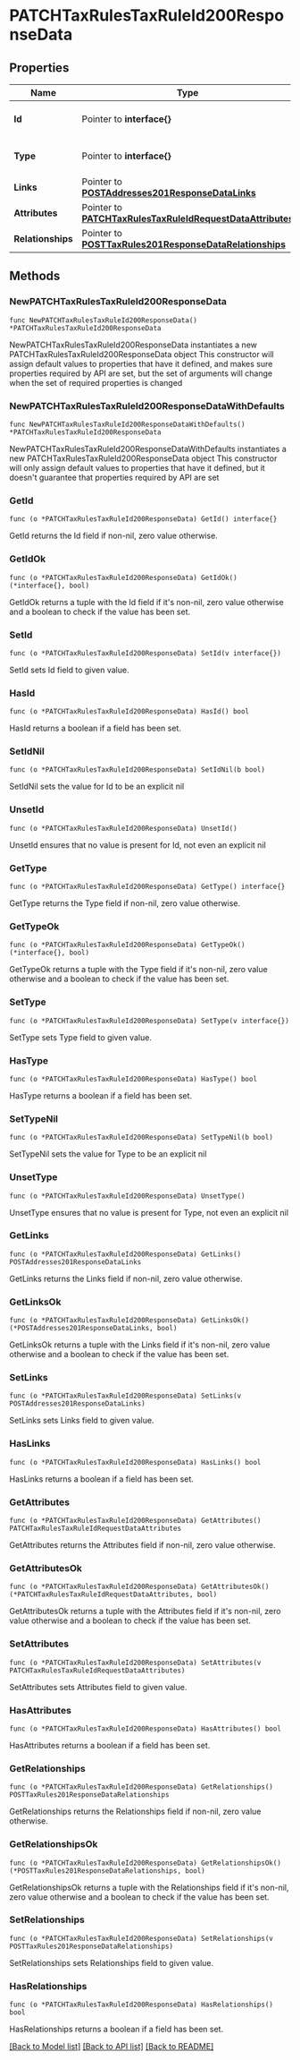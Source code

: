 # PATCHTaxRulesTaxRuleId200ResponseData

## Properties

Name | Type | Description | Notes
------------ | ------------- | ------------- | -------------
**Id** | Pointer to **interface{}** | The resource&#39;s id | [optional] 
**Type** | Pointer to **interface{}** | The resource&#39;s type | [optional] 
**Links** | Pointer to [**POSTAddresses201ResponseDataLinks**](POSTAddresses201ResponseDataLinks.md) |  | [optional] 
**Attributes** | Pointer to [**PATCHTaxRulesTaxRuleIdRequestDataAttributes**](PATCHTaxRulesTaxRuleIdRequestDataAttributes.md) |  | [optional] 
**Relationships** | Pointer to [**POSTTaxRules201ResponseDataRelationships**](POSTTaxRules201ResponseDataRelationships.md) |  | [optional] 

## Methods

### NewPATCHTaxRulesTaxRuleId200ResponseData

`func NewPATCHTaxRulesTaxRuleId200ResponseData() *PATCHTaxRulesTaxRuleId200ResponseData`

NewPATCHTaxRulesTaxRuleId200ResponseData instantiates a new PATCHTaxRulesTaxRuleId200ResponseData object
This constructor will assign default values to properties that have it defined,
and makes sure properties required by API are set, but the set of arguments
will change when the set of required properties is changed

### NewPATCHTaxRulesTaxRuleId200ResponseDataWithDefaults

`func NewPATCHTaxRulesTaxRuleId200ResponseDataWithDefaults() *PATCHTaxRulesTaxRuleId200ResponseData`

NewPATCHTaxRulesTaxRuleId200ResponseDataWithDefaults instantiates a new PATCHTaxRulesTaxRuleId200ResponseData object
This constructor will only assign default values to properties that have it defined,
but it doesn't guarantee that properties required by API are set

### GetId

`func (o *PATCHTaxRulesTaxRuleId200ResponseData) GetId() interface{}`

GetId returns the Id field if non-nil, zero value otherwise.

### GetIdOk

`func (o *PATCHTaxRulesTaxRuleId200ResponseData) GetIdOk() (*interface{}, bool)`

GetIdOk returns a tuple with the Id field if it's non-nil, zero value otherwise
and a boolean to check if the value has been set.

### SetId

`func (o *PATCHTaxRulesTaxRuleId200ResponseData) SetId(v interface{})`

SetId sets Id field to given value.

### HasId

`func (o *PATCHTaxRulesTaxRuleId200ResponseData) HasId() bool`

HasId returns a boolean if a field has been set.

### SetIdNil

`func (o *PATCHTaxRulesTaxRuleId200ResponseData) SetIdNil(b bool)`

 SetIdNil sets the value for Id to be an explicit nil

### UnsetId
`func (o *PATCHTaxRulesTaxRuleId200ResponseData) UnsetId()`

UnsetId ensures that no value is present for Id, not even an explicit nil
### GetType

`func (o *PATCHTaxRulesTaxRuleId200ResponseData) GetType() interface{}`

GetType returns the Type field if non-nil, zero value otherwise.

### GetTypeOk

`func (o *PATCHTaxRulesTaxRuleId200ResponseData) GetTypeOk() (*interface{}, bool)`

GetTypeOk returns a tuple with the Type field if it's non-nil, zero value otherwise
and a boolean to check if the value has been set.

### SetType

`func (o *PATCHTaxRulesTaxRuleId200ResponseData) SetType(v interface{})`

SetType sets Type field to given value.

### HasType

`func (o *PATCHTaxRulesTaxRuleId200ResponseData) HasType() bool`

HasType returns a boolean if a field has been set.

### SetTypeNil

`func (o *PATCHTaxRulesTaxRuleId200ResponseData) SetTypeNil(b bool)`

 SetTypeNil sets the value for Type to be an explicit nil

### UnsetType
`func (o *PATCHTaxRulesTaxRuleId200ResponseData) UnsetType()`

UnsetType ensures that no value is present for Type, not even an explicit nil
### GetLinks

`func (o *PATCHTaxRulesTaxRuleId200ResponseData) GetLinks() POSTAddresses201ResponseDataLinks`

GetLinks returns the Links field if non-nil, zero value otherwise.

### GetLinksOk

`func (o *PATCHTaxRulesTaxRuleId200ResponseData) GetLinksOk() (*POSTAddresses201ResponseDataLinks, bool)`

GetLinksOk returns a tuple with the Links field if it's non-nil, zero value otherwise
and a boolean to check if the value has been set.

### SetLinks

`func (o *PATCHTaxRulesTaxRuleId200ResponseData) SetLinks(v POSTAddresses201ResponseDataLinks)`

SetLinks sets Links field to given value.

### HasLinks

`func (o *PATCHTaxRulesTaxRuleId200ResponseData) HasLinks() bool`

HasLinks returns a boolean if a field has been set.

### GetAttributes

`func (o *PATCHTaxRulesTaxRuleId200ResponseData) GetAttributes() PATCHTaxRulesTaxRuleIdRequestDataAttributes`

GetAttributes returns the Attributes field if non-nil, zero value otherwise.

### GetAttributesOk

`func (o *PATCHTaxRulesTaxRuleId200ResponseData) GetAttributesOk() (*PATCHTaxRulesTaxRuleIdRequestDataAttributes, bool)`

GetAttributesOk returns a tuple with the Attributes field if it's non-nil, zero value otherwise
and a boolean to check if the value has been set.

### SetAttributes

`func (o *PATCHTaxRulesTaxRuleId200ResponseData) SetAttributes(v PATCHTaxRulesTaxRuleIdRequestDataAttributes)`

SetAttributes sets Attributes field to given value.

### HasAttributes

`func (o *PATCHTaxRulesTaxRuleId200ResponseData) HasAttributes() bool`

HasAttributes returns a boolean if a field has been set.

### GetRelationships

`func (o *PATCHTaxRulesTaxRuleId200ResponseData) GetRelationships() POSTTaxRules201ResponseDataRelationships`

GetRelationships returns the Relationships field if non-nil, zero value otherwise.

### GetRelationshipsOk

`func (o *PATCHTaxRulesTaxRuleId200ResponseData) GetRelationshipsOk() (*POSTTaxRules201ResponseDataRelationships, bool)`

GetRelationshipsOk returns a tuple with the Relationships field if it's non-nil, zero value otherwise
and a boolean to check if the value has been set.

### SetRelationships

`func (o *PATCHTaxRulesTaxRuleId200ResponseData) SetRelationships(v POSTTaxRules201ResponseDataRelationships)`

SetRelationships sets Relationships field to given value.

### HasRelationships

`func (o *PATCHTaxRulesTaxRuleId200ResponseData) HasRelationships() bool`

HasRelationships returns a boolean if a field has been set.


[[Back to Model list]](../README.md#documentation-for-models) [[Back to API list]](../README.md#documentation-for-api-endpoints) [[Back to README]](../README.md)


